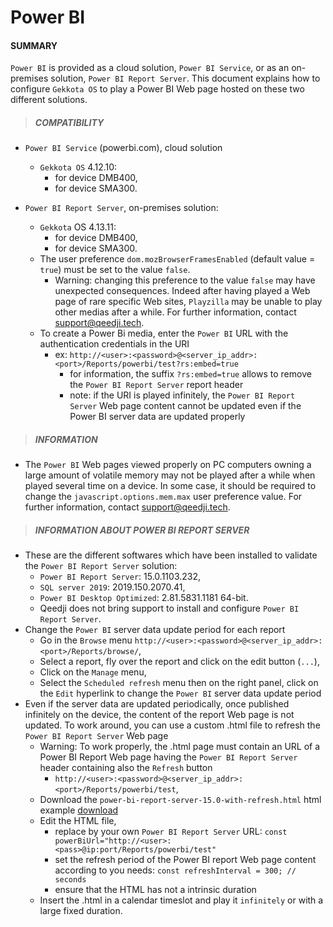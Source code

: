 # Power BI

#### **SUMMARY**
`Power BI` is provided as a cloud solution, `Power BI Service`, or as an on-premises solution, `Power BI Report Server`.
This document explains how to configure `Gekkota OS` to play a Power BI Web page hosted on these two different solutions.

>##### **COMPATIBILITY**
- `Power BI Service` (powerbi.com), cloud solution
    - `Gekkota OS` 4.12.10:
        - for device DMB400,
        - for device SMA300.

- `Power BI Report Server`, on-premises solution:
    - `Gekkota` OS 4.13.11:
        - for device DMB400,
        - for device SMA300.
    - The user preference ```dom.mozBrowserFramesEnabled``` (default value = `true`) must be set to the value `false`.
        - Warning: changing this preference to the value `false` may have unexpected consequences. Indeed after having played a Web page of rare specific Web sites, `Playzilla` may be unable to play other medias after a while. For further information, contact support@qeedji.tech.
    - To create a Power Bi media, enter the `Power BI` URL with the authentication credentials in the URI
        - ex: ```http://<user>:<password>@<server_ip_addr>:<port>/Reports/powerbi/test?rs:embed=true```
            - for information, the suffix ```?rs:embed=true``` allows to remove the `Power BI Report Server` report header
            - note: if the URI is played infinitely, the `Power BI Report Server` Web page content cannot be updated even if the Power BI server data are updated properly

>##### **INFORMATION**
- The `Power BI` Web pages viewed properly on PC computers owning a large amount of volatile memory may not be played after a while when played several time on a device. In some case, it should be required to change the `javascript.options.mem.max` user preference value. For further information, contact support@qeedji.tech.

>##### **INFORMATION ABOUT POWER BI REPORT SERVER**
- These are the different softwares which have been installed to validate the `Power BI Report Server` solution:
    - `Power BI Report Server`: 15.0.1103.232,
    - `SQL server 2019`: 2019.150.2070.41,
    - `Power BI Desktop Optimized`: 2.81.5831.1181 64-bit.
    - Qeedji does not bring support to install and configure `Power BI Report Server`.
- Change the `Power BI` server data update period for each report
    - Go in the `Browse` menu ```http://<user>:<password>@<server_ip_addr>:<port>/Reports/browse/```,
    - Select a report, fly over the report and click on the edit button (`...`),
    - Click on the `Manage` menu,
    - Select the `Scheduled refresh` menu then on the right panel, click on the `Edit` hyperlink to change the `Power BI` server data update period
- Even if the server data are updated periodically, once published infinitely on the device, the content of the report Web page is not updated. To work around, you can use a custom .html file to refresh the `Power BI Report Server` Web page
    - Warning: To work properly, the .html page must contain an URL of a Power BI Report Web page having the `Power BI Report Server` header containing also the `Refresh` button
        - ```http://<user>:<password>@<server_ip_addr>:<port>/Reports/powerbi/test```,
    - Download the `power-bi-report-server-15.0-with-refresh.html` html example [download](https://github.com/innes-labs/archives/blob/main/downloads/application-notes/powerbi/power-bi-report-server-15.0-with-refresh-V1.10.11.html)
    - Edit the HTML file,
        - replace by your own `Power BI Report Server` URL: ```const powerBiUrl="http://<user>:<pass>@ip:port/Reports/powerbi/test"```
        - set the refresh period of the Power BI report Web page content according to you needs: ```const refreshInterval = 300; // seconds```
        - ensure that the HTML has not a intrinsic duration
    - Insert the .html in a calendar timeslot and play it `infinitely` or with a large fixed duration.
